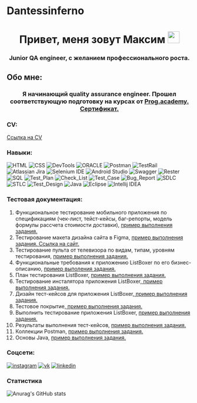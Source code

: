 # Dantessinferno
<h1 align="center">Привет, меня зовут Максим 
<img src="https://github.com/blackcater/blackcater/raw/main/images/Hi.gif" height="32"/></h1>
<h3 align="center">Junior QA engineer, с желанием профессионального роста.</h3>

## Обо мне:
<h3 align="center">Я начинающий quality assurance engineer. Прошел соответствующую подготовку на курсах от <a href="https://prog.academy/qa" target="_blank">Prog.academy.</a> 
<a href="https://disk.yandex.ru/i/nI-pyPRbtkB0ww" target="_blank">Сертификат.</a> </h3>

### CV:

<a href="https://docviewer.yandex.ru/view/898370927/?*=UmDZPwkK2Zo%2FCS9zm4tjJYRgUHp7InVybCI6InlhLWRpc2s6Ly8vZGlzay%2FQoNC10LfRjtC80LVf0YLQtdGB0YLQuNGA0L7QstGJ0LjQutCwX9Ch0YLQsNGA0L7RgdGC0LXQvdC60L5f0Jxf0KFfMDFfMTBfMjAyMy5wZGYiLCJ0aXRsZSI6ItCg0LXQt9GO0LzQtV%2FRgtC10YHRgtC40YDQvtCy0YnQuNC60LBf0KHRgtCw0YDQvtGB0YLQtdC90LrQvl%2FQnF%2FQoV8wMV8xMF8yMDIzLnBkZiIsIm5vaWZyYW1lIjpmYWxzZSwidWlkIjoiODk4MzcwOTI3IiwidHMiOjE3MDE0NDY4MjcyMDAsInl1IjoiOTI0MDM2MjY4MTY5ODI2ODEwNSJ9">Ссылка на CV</a>

### Навыки:

![HTML](https://img.shields.io/badge/-HTML-090909?style=for-the-badge&logo=HTML5&logoColor=47C5FB)
![CSS](https://img.shields.io/badge/-CSS-090909?style=for-the-badge&logo=CSS3&logoColor=097CDB)
![DevTools](https://img.shields.io/badge/-DevTools-090909?style=for-the-badge&logo=DevTools&logoColor=F8C52C)
![ORACLE](https://img.shields.io/badge/-ORACLE-090909?style=for-the-badge&logo=ORACLE&logoColor=F88C00)
![Postman](https://img.shields.io/badge/-Postman-090909?style=for-the-badge&logo=Postman&logoColor=E9D54D)
![TestRail](https://img.shields.io/badge/-TestRail-090909?style=for-the-badge&logo=TestRail&logoColor=E5D3FF)
![Atlassian Jira](https://img.shields.io/badge/-Atlassian_Jira-090909?style=for-the-badge&logo=Jira&logoColor=6296CC)
![Selenium IDE](https://img.shields.io/badge/-Selenium_IDE-090909?style=for-the-badge&logo=Selenium&logoColor=E9D54D)
![Android Studio](https://img.shields.io/badge/-Android_Studio-090909?style=for-the-badge&logo=AndroidStudio&logoColor=E5D3FF)
![Swagger](https://img.shields.io/badge/-Swagger-090909?style=for-the-badge&logo=Swagger&logoColor=6296CC)
![Rester](https://img.shields.io/badge/-Rester-090909?style=for-the-badge&logo=Rester&logoColor=6296CC)
![SQL](https://img.shields.io/badge/-SQL-090909?style=for-the-badge&logo=SQL&logoColor=6296CC)
![Test_Plan](https://img.shields.io/badge/-Test_Plan-090909?style=for-the-badge&logo=TestPlan&logoColor=6296CC)
![Check_List](https://img.shields.io/badge/-Check_list-090909?style=for-the-badge&logo=Checklist&logoColor=6296CC)
![Test_Case](https://img.shields.io/badge/-Test_Case-090909?style=for-the-badge&logo=TestCase&logoColor=6296CC)
![Bug_Report](https://img.shields.io/badge/-Bug_Report-090909?style=for-the-badge&logo=BugReport&logoColor=6296CC)
![SDLC](https://img.shields.io/badge/-SDLC-090909?style=for-the-badge&logo=SDLC&logoColor=6296CC)
![STLC](https://img.shields.io/badge/-STLC-090909?style=for-the-badge&logo=STLC&logoColor=6296CC)
![Test_Design](https://img.shields.io/badge/-Test_Design-090909?style=for-the-badge&logo=TestDesign&logoColor=6296CC)
![Java](https://img.shields.io/badge/-Java-090909?style=for-the-badge&logo=Java&logoColor=6296CC)
![Eclipse](https://img.shields.io/badge/-Eclipse-090909?style=for-the-badge&logo=Eclipse&logoColor=6296CC)
![Intellij IDEA](https://img.shields.io/badge/-Intellij_IDEA-090909?style=for-the-badge&logo=IntellijIDEA&logoColor=6296CC)

### Тестовая документация:

<ol>
  <li>Функциональное тестирование мобильного приложения по спецификациям (чек-лист, тейст-кейсы, баг-репорты, модель формулы рассчета стоимости доставки), <a href="https://docs.google.com/spreadsheets/d/1olerws5Vz1t8wkDR6HjFkGBZdWR-1vApxIBN6lj-piQ/edit#gid=1016518820" target="_blank"> пример выполнения задания.</a></li>
<li>Тестирование макета дизайна сайта в Figma, <a href="https://docs.google.com/spreadsheets/d/1qFkfM7goo9ihN5PuZk6RAhT4Mr3mhM-DImVk_LFuzbc/edit#gid=322750584" target="_blank"> пример выполнения задания. </a> <a href="https://p-s.email/#!" target="_blank"> Ссылка на сайт.</a></li>
  <li>Тестирование пульта от телевизора по видам, типам, уровням тестирования, <a href="https://docs.google.com/spreadsheets/d/1ZofpgNv17KyLg4f40ysZ1HQsXQ9rmYljZmSlQv5i-_E/edit#gid=0" target="_blank"> пример выполнения задания.</a></li>
  <li>Функциональные требования к приложению ListBoxer по его бизнес-описанию, <a href="https://docs.google.com/document/d/12ugl_1-MpkS-O_xsxZWse49B1X_PSoLNsCadPxnBsPU/edit" target="_blank"> пример выполения задания.</a></li>
  <li>План тестирования ListBoxer, <a href="https://docs.google.com/document/d/1WlbR2cVD7n3WBcS8bH_Z6BLX14hurFiiZBPa9KO3Hb0/edit"> пример выполнения задания.</a></li>
  <li>Тестирование инсталятора приложения ListBoxer,<a href="https://docs.google.com/spreadsheets/d/11m8orBiJFvvGmFhRseHRTzYdp6r6bKLK_u6OWry7vk0/edit#gid=0"> пример выполнения задания.</a> </li>
  <li>Дизайн тест-кейсов для приложения ListBoxer,<a href="https://docs.google.com/spreadsheets/d/12mHk2Q5nYQnhpM-GfuJxeAKEH4UqavPofMFKEMe3Ka4/edit#gid=0"> пример выполнения задания.</a> </li>
  <li>Тестовое покрытие,<a href="https://docs.google.com/spreadsheets/d/12mHk2Q5nYQnhpM-GfuJxeAKEH4UqavPofMFKEMe3Ka4/edit#gid=988188004"> пример выполнения задания.</a></li>
  <li>Выполнить тестирование приложения ListBoxer, <a href="https://classroom.google.com/c/NjE2MDY1MDY0NDUx/a/NjE3MTQwNjQ2OTgx/details"> пример выполнения задания.</a></li>
  <li>Результаты выполнения тест-кейсов, <a href="https://docs.google.com/spreadsheets/d/12mHk2Q5nYQnhpM-GfuJxeAKEH4UqavPofMFKEMe3Ka4/edit#gid=443104143"> пример выполнения задания.</a></li>
  <li>Коллекции Postman, <a href="https://github.com/Dantesssinferno/Postman.git"> пример выполнения задания.</a></li>
  <li>Основы Java, <a href="https://github.com/Dantesssinferno/-Home-Works.git"> пример выполнения задания.</a></li>
</ol>

### Соцсети:

[![instagram](https://img.shields.io/badge/-instagram-090909?style=for-the-badge&logo=instagram&logoColor=478C5FB)](https://www.instagram.com/maksstar92/)
[![vk](https://img.shields.io/badge/-vk-090909?style=for-the-badge&logo=vk&logoColor=097CDB)](https://vk.com/id526190332)
[![linkedin](https://img.shields.io/badge/-linkedin-090909?style=for-the-badge&logo=linkedin&logoColor=097CDB)](https://www.linkedin.com/in/maksstar92/)

### Статистика

![Anurag's GitHub stats](https://github-readme-stats.vercel.app/api?username=Dantesssinferno&show_icons=true&bg_color=00000000)
